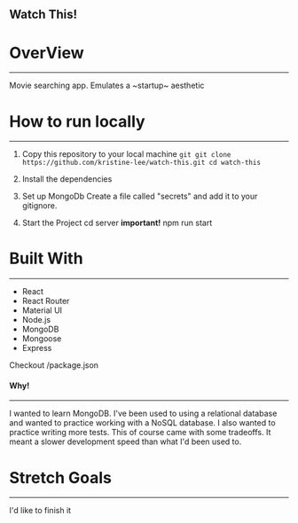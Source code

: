 ## Watch This!


# OverView
---------
Movie searching app. Emulates a ~startup~ aesthetic


# How to run locally
-------
1. Copy this repository to your local machine
``git
git clone https://github.com/kristine-lee/watch-this.git
cd watch-this
``
2. Install the dependencies

3. Set up MongoDb
Create a file called "secrets" and add it to your gitignore.

4. Start the Project
cd server **important!**
npm run start

# Built With
-----
* React
* React Router 
* Material UI
* Node.js
* MongoDB
* Mongoose
* Express

Checkout /package.json

#### Why!
----------
I wanted to learn MongoDB. I've been used to using a relational database and wanted to practice working with a NoSQL database. I also wanted to practice writing more tests.
This of course came with some tradeoffs. It meant a slower development speed than what I'd been used to.

# Stretch Goals
----
I'd like to finish it
